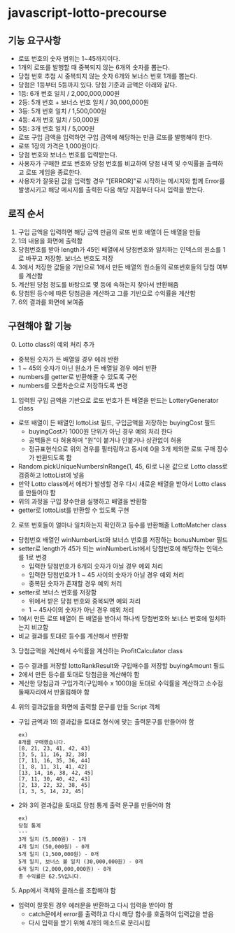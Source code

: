 # javascript-lotto-precourse

## 기능 요구사항

-   로또 번호의 숫자 범위는 1~45까지이다.
-   1개의 로또를 발행할 때 중복되지 않는 6개의 숫자를 뽑는다.
-   당첨 번호 추첨 시 중복되지 않는 숫자 6개와 보너스 번호 1개를 뽑는다.
-   당첨은 1등부터 5등까지 있다. 당첨 기준과 금액은 아래와 같다.
-   1등: 6개 번호 일치 / 2,000,000,000원
-   2등: 5개 번호 + 보너스 번호 일치 / 30,000,000원
-   3등: 5개 번호 일치 / 1,500,000원
-   4등: 4개 번호 일치 / 50,000원
-   5등: 3개 번호 일치 / 5,000원
-   로또 구입 금액을 입력하면 구입 금액에 해당하는 만큼 로또를 발행해야 한다.
-   로또 1장의 가격은 1,000원이다.
-   당첨 번호와 보너스 번호를 입력받는다.
-   사용자가 구매한 로또 번호와 당첨 번호를 비교하여 당첨 내역 및 수익률을 출력하고 로또 게임을 종료한다.
-   사용자가 잘못된 값을 입력할 경우 "[ERROR]"로 시작하는 메시지와 함께 Error를 발생시키고 해당 메시지를 출력한 다음 해당 지점부터 다시 입력을 받는다.

## 로직 순서

1. 구입 금액을 입력하면 해당 금액 만큼의 로또 번호 배열이 든 배열을 만듦
2. 1의 내용을 화면에 출력함
3. 당첨번호를 받아 length가 45인 배열에서 당첨번호와 일치하는 인덱스의 원소를 1로 바꾸고 저장함. 보너스 번호도 저장
4. 3에서 저장한 값들을 기반으로 1에서 만든 배열의 원소들의 로또번호들의 당첨 여부를 계산함
5. 계산된 당첨 정도를 바탕으로 몇 등에 속하는지 찾아서 반환해줌
6. 당첨된 등수에 따른 당첨금을 계산하고 그를 기반으로 수익률을 계산함
7. 6의 결과를 화면에 보여줌

## 구현해야 할 기능

0. Lotto class의 예외 처리 추가

-   중복된 숫자가 든 배열일 경우 에러 반환
-   1 ~ 45의 숫자가 아닌 원소가 든 배열일 경우 에러 반환
-   numbers를 getter로 반환해줄 수 있도록 구현
-   numbers를 오름차순으로 저장하도록 변경

1. 입력된 구입 금액을 기반으로 로또 번호가 든 배열을 만드는 LotteryGenerator class

-   로또 배열이 든 배열인 lottoList 필드, 구입금액을 저장하는 buyingCost 필드
    -   buyingCost가 1000원 단위가 아닌 경우 예외 처리 한다
    -   공백들은 다 허용하며 "원"이 붙거나 안붙거나 상관없이 허용
    -   정규표현식으로 위의 경우를 필터링하고 동시에 0을 3개 제외한 로또 구매 장수가 반환되도록 함
-   Random.pickUniqueNumbersInRange(1, 45, 6)로 나온 값으로 Lotto class로 검증하고 lottoList에 넣음
-   만약 Lotto class에서 에러가 발생할 경우 다시 새로운 배열을 받아서 Lotto class를 만들어야 함
-   위의 과정을 구입 장수만큼 실행하고 배열을 반환함
-   getter로 lottoList를 반환할 수 있도록 구현

2. 로또 번호들이 얼마나 일치하는지 확인하고 등수를 반환해줄 LottoMatcher class

-   당첨번호 배열인 winNumberList와 보너스 번호를 저장하는 bonusNumber 필드
-   setter로 length가 45가 되는 winNumberList에서 당첨번호에 해당하는 인덱스를 1로 변경
    -   입력한 당첨번호가 6개의 숫자가 아닐 경우 예외 처리
    -   입력한 당첨번호가 1 ~ 45 사이의 숫자가 아닐 경우 예외 처리
    -   중복된 숫자가 존재할 경우 예외 처리
-   setter로 보너스 번호를 저장함
    -   위에서 받은 당첨 번호와 중복되면 예외 처리
    -   1 ~ 45사이의 숫자가 아닌 경우 얘외 처리
-   1에서 만든 로또 배열이 든 배열을 받아서 하나씩 당첨번호와 보너스 번호에 일치하는지 비교함
-   비교 결과를 토대로 등수를 계산해서 반환함

3. 당첨금액을 계산해서 수익률을 계산하는 ProfitCalculator class

-   등수 결과를 저장할 lottoRankResult와 구입매수를 저장할 buyingAmount 필드
-   2에서 만든 등수를 토대로 당첨금을 계산해야 함
-   계산한 당첨금과 구입가격(구입매수 x 1000)을 토대로 수익률을 계산하고 소수점 둘째자리에서 반올림해야 함

4. 위의 결과값들을 화면에 출력할 문구를 만들 Script 객체

-   구입 금액과 1의 결과값을 토대로 형식에 맞는 출력문구를 만들어야 함
    ```
    ex)
    8개를 구매했습니다.
    [8, 21, 23, 41, 42, 43]
    [3, 5, 11, 16, 32, 38]
    [7, 11, 16, 35, 36, 44]
    [1, 8, 11, 31, 41, 42]
    [13, 14, 16, 38, 42, 45]
    [7, 11, 30, 40, 42, 43]
    [2, 13, 22, 32, 38, 45]
    [1, 3, 5, 14, 22, 45]
    ```
-   2와 3의 결과값을 토대로 당첨 통계 출력 문구를 만들어야 함
    ```
    ex)
    당첨 통계
    ---
    3개 일치 (5,000원) - 1개
    4개 일치 (50,000원) - 0개
    5개 일치 (1,500,000원) - 0개
    5개 일치, 보너스 볼 일치 (30,000,000원) - 0개
    6개 일치 (2,000,000,000원) - 0개
    총 수익률은 62.5%입니다.
    ```

5. App에서 객체와 클래스를 조합해야 함

-   입력이 잘못된 경우 에러문을 반환하고 다시 입력을 받아야 함
    -   catch문에서 error를 출력하고 다시 해당 함수를 호출하여 입력값을 받음
    -   다시 입력을 받기 위해 4개의 메소드로 분리시킴
